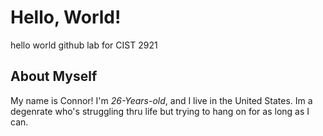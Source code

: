 # Hello, World!
hello world github lab for CIST 2921

## About Myself
My name is Connor! I'm *26-Years-old*, and I live in the United States. Im a degenrate who's struggling thru life but trying to hang on for as long as I can. 

